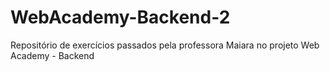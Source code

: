 # WebAcademy-Backend-2
Repositório de exercícios passados pela professora Maiara no projeto Web Academy - Backend
